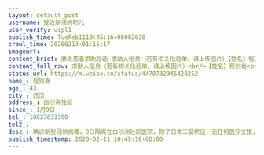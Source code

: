 ```yaml
---
layout: default_post
username: 接近崩溃的玲儿
user_verify: vipl1
publish_time: TueFeb1110:45:16+08002020
crawl_time: 20200213-01:15:17
imageurl: 
content_brief: 肺炎患者求助超话 求助人信息（若有相关化验单，请上传图片）【姓名】程则袁【年龄】43【所在城市】武汉【所在小区、社区】白沙洲社区【患病时间】1月9日【联系方式】188 2763 3390【病情描述】确诊新型冠状病毒，9日隔离在白沙洲社区医院，除了日常三餐供应，无任何医疗支援，家中有即将临 ...全文
content_full_raw: 求助人信息（若有相关化验单，请上传图片）<br/>【姓名】程则袁<br/>【年龄】43<br/>【所在城市】武汉<br/>【所在小区、社区】白沙洲社区<br/>【患病时间】1月9日<br/>【联系方式】18827633390<br/>【病情描述】确诊新型冠状病毒，9日隔离在白沙洲社区医院，除了日常三餐供应，无任何医疗支援，家中有即将临产的爱人和七旬老父。<br/>生命体征：发烧1个月，双肺发白已严重感染，身体不依靠帮助不能动弹，呼吸困难，随时有生命危险。<br/>感染过程：1月9号发不明原因发烧，两次住院未查出病因，近四天，咳嗽出血，伴大量红色痰，呼吸困，到医院查，重症新冠肺炎疑似，从2月1号发热至今，期间吃了退烧药一直高烧不下。前天去了武汉大学人民医院做检查，CT结果显示左肺下叶见片状磨玻璃样密度增高影，核酸盒子检测是阳性，在家已经连续发烧多日了，无力下床，食欲不振，发闷呼吸不顺。目前已经高烧39°，呼吸不过来了。还有基础疾病高血压，多囊肝多囊肾，肺部和心脏还有积液。<br/>9日被社区隔离之白沙洲社区医院，这里除了日常的一日三餐有供应，基本无任何医疗支援，自1月9日开始明显身体每况愈下，咳痰出血，呼吸困难，双腿无力下地，希望社会上好心人士能伸出援助之手，帮助解决住院问题，感激不尽。
status_url: https://m.weibo.cn/status/4470732346428252
name_: 程则袁
age_: 43
city_: 武汉
address_: 白沙洲社区
since_: 1月9日
tel_: 18827633390
tel2_: 
desc_: 确诊新型冠状病毒，9日隔离在白沙洲社区医院，除了日常三餐供应，无任何医疗支援，家中有即将临产的爱人和七旬老父。生命体征发烧1个月，双肺发白已严重感染，身体不依靠帮助不能动弹，呼吸困难，随时有生命危险。感染过程1月9号发不明原因发烧，两次住院未查出病因，近四天，咳嗽出血，伴大量红色痰，呼吸困，到医院查，重症新冠肺炎疑似，从2月1号发热至今，期间吃了退烧药一直高烧不下。前天去了武汉大学人民医院做检查，CT结果显示左肺下叶见片状磨玻璃样密度增高影，核酸盒子检测是阳性，在家已经连续发烧多日了，无力下床，食欲不振，发闷呼吸不顺。目前已经高烧39°，呼吸不过来了。还有基础疾病高血压，多囊肝多囊肾，肺部和心脏还有积液。9日被社区隔离之白沙洲社区医院，这里除了日常的一日三餐有供应，基本无任何医疗支援，自1月9日开始明显身体每况愈下，咳痰出血，呼吸困难，双腿无力下地，希望社会上好心人士能伸出援助之手，帮助解决住院问题，感激不尽。
publish_timestamp: 2020-02-11 10:45:16+08:00
---
```

